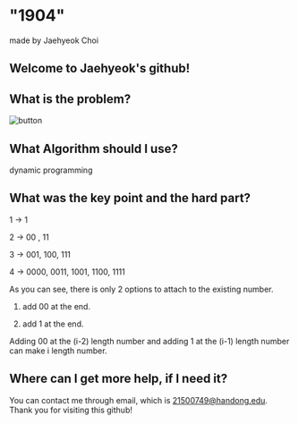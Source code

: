 
# "1904"

made by Jaehyeok Choi

## Welcome to Jaehyeok's github!

## What is the problem?

![button](https://github.com/Choi-JaeHyeok-21500749/1904/blob/main/1904_pro.JPG)

## What Algorithm should I use?

dynamic programming

## What was the key point and the hard part?

1 -> 1

2 -> 00 , 11

3 -> 001, 100, 111

4 -> 0000, 0011, 1001, 1100, 1111

As you can see, there is only 2 options to attach to the existing number.

1. add 00 at the end.

2. add 1 at the end.

Adding 00 at the (i-2) length number and adding 1 at the (i-1) length number can make i length number.


## Where can I get more help, if I need it?

You can contact me through email, which is 21500749@handong.edu.
Thank you for visiting this github!

